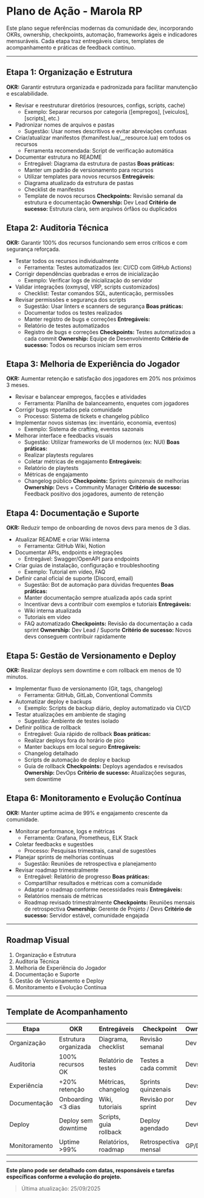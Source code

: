 # Plano de Ação - Marola RP

Este plano segue referências modernas da comunidade dev, incorporando OKRs, ownership, checkpoints, automação, frameworks ágeis e indicadores mensuráveis. Cada etapa traz entregáveis claros, templates de acompanhamento e práticas de feedback contínuo.

---

## Etapa 1: Organização e Estrutura
**OKR:** Garantir estrutura organizada e padronizada para facilitar manutenção e escalabilidade.
- Revisar e reestruturar diretórios (resources, configs, scripts, cache)
	- Exemplo: Separar recursos por categoria ([empregos], [veiculos], [scripts], etc.)
- Padronizar nomes de arquivos e pastas
	- Sugestão: Usar nomes descritivos e evitar abreviações confusas
- Criar/atualizar manifestos (fxmanifest.lua/__resource.lua) em todos os recursos
	- Ferramenta recomendada: Script de verificação automática
- Documentar estrutura no README
	- Entregável: Diagrama da estrutura de pastas
**Boas práticas:**
	- Manter um padrão de versionamento para recursos
	- Utilizar templates para novos recursos
**Entregáveis:**
	- Diagrama atualizado da estrutura de pastas
	- Checklist de manifestos
	- Template de novos recursos
**Checkpoints:** Revisão semanal da estrutura e documentação
**Ownership:** Dev Lead
**Critério de sucesso:** Estrutura clara, sem arquivos órfãos ou duplicados

## Etapa 2: Auditoria Técnica
**OKR:** Garantir 100% dos recursos funcionando sem erros críticos e com segurança reforçada.
- Testar todos os recursos individualmente
	- Ferramenta: Testes automatizados (ex: CI/CD com GitHub Actions)
- Corrigir dependências quebradas e erros de inicialização
	- Exemplo: Verificar logs de inicialização do servidor
- Validar integrações (oxmysql, VRP, scripts customizados)
	- Checklist: Testar comandos SQL, autenticação, permissões
- Revisar permissões e segurança dos scripts
	- Sugestão: Usar linters e scanners de segurança
**Boas práticas:**
	- Documentar todos os testes realizados
	- Manter registro de bugs e correções
**Entregáveis:**
	- Relatório de testes automatizados
	- Registro de bugs e correções
**Checkpoints:** Testes automatizados a cada commit
**Ownership:** Equipe de Desenvolvimento
**Critério de sucesso:** Todos os recursos iniciam sem erros

## Etapa 3: Melhoria de Experiência do Jogador
**OKR:** Aumentar retenção e satisfação dos jogadores em 20% nos próximos 3 meses.
- Revisar e balancear empregos, facções e atividades
	- Ferramenta: Planilha de balanceamento, enquetes com jogadores
- Corrigir bugs reportados pela comunidade
	- Processo: Sistema de tickets e changelog público
- Implementar novos sistemas (ex: inventário, economia, eventos)
	- Exemplo: Sistema de crafting, eventos sazonais
- Melhorar interface e feedbacks visuais
	- Sugestão: Utilizar frameworks de UI modernos (ex: NUI)
**Boas práticas:**
	- Realizar playtests regulares
	- Coletar métricas de engajamento
**Entregáveis:**
	- Relatório de playtests
	- Métricas de engajamento
	- Changelog público
**Checkpoints:** Sprints quinzenais de melhorias
**Ownership:** Devs + Community Manager
**Critério de sucesso:** Feedback positivo dos jogadores, aumento de retenção

## Etapa 4: Documentação e Suporte
**OKR:** Reduzir tempo de onboarding de novos devs para menos de 3 dias.
- Atualizar README e criar Wiki interna
	- Ferramenta: GitHub Wiki, Notion
- Documentar APIs, endpoints e integrações
	- Entregável: Swagger/OpenAPI para endpoints
- Criar guias de instalação, configuração e troubleshooting
	- Exemplo: Tutorial em vídeo, FAQ
- Definir canal oficial de suporte (Discord, email)
	- Sugestão: Bot de automação para dúvidas frequentes
**Boas práticas:**
	- Manter documentação sempre atualizada após cada sprint
	- Incentivar devs a contribuir com exemplos e tutoriais
**Entregáveis:**
	- Wiki interna atualizada
	- Tutoriais em vídeo
	- FAQ automatizado
**Checkpoints:** Revisão da documentação a cada sprint
**Ownership:** Dev Lead / Suporte
**Critério de sucesso:** Novos devs conseguem contribuir rapidamente

## Etapa 5: Gestão de Versionamento e Deploy
**OKR:** Realizar deploys sem downtime e com rollback em menos de 10 minutos.
- Implementar fluxo de versionamento (Git, tags, changelog)
	- Ferramenta: GitHub, GitLab, Conventional Commits
- Automatizar deploy e backups
	- Exemplo: Scripts de backup diário, deploy automatizado via CI/CD
- Testar atualizações em ambiente de staging
	- Sugestão: Ambiente de testes isolado
- Definir política de rollback
	- Entregável: Guia rápido de rollback
**Boas práticas:**
	- Realizar deploys fora do horário de pico
	- Manter backups em local seguro
**Entregáveis:**
	- Changelog detalhado
	- Scripts de automação de deploy e backup
	- Guia de rollback
**Checkpoints:** Deploys agendados e revisados
**Ownership:** DevOps
**Critério de sucesso:** Atualizações seguras, sem downtime

## Etapa 6: Monitoramento e Evolução Contínua
**OKR:** Manter uptime acima de 99% e engajamento crescente da comunidade.
- Monitorar performance, logs e métricas
	- Ferramenta: Grafana, Prometheus, ELK Stack
- Coletar feedbacks e sugestões
	- Processo: Pesquisas trimestrais, canal de sugestões
- Planejar sprints de melhorias contínuas
	- Sugestão: Reuniões de retrospectiva e planejamento
- Revisar roadmap trimestralmente
	- Entregável: Relatório de progresso
**Boas práticas:**
	- Compartilhar resultados e métricas com a comunidade
	- Adaptar o roadmap conforme necessidades reais
**Entregáveis:**
	- Relatórios mensais de métricas
	- Roadmap revisado trimestralmente
**Checkpoints:** Reuniões mensais de retrospectiva
**Ownership:** Gerente de Projeto / Devs
**Critério de sucesso:** Servidor estável, comunidade engajada

---

## Roadmap Visual
1. Organização e Estrutura
2. Auditoria Técnica
3. Melhoria de Experiência do Jogador
4. Documentação e Suporte
5. Gestão de Versionamento e Deploy
6. Monitoramento e Evolução Contínua

---

## Template de Acompanhamento
| Etapa | OKR | Entregáveis | Checkpoint | Ownership | Status |
|-------|-----|-------------|------------|-----------|--------|
| Organização | Estrutura organizada | Diagrama, checklist | Revisão semanal | Dev Lead | Em andamento |
| Auditoria | 100% recursos OK | Relatório de testes | Testes a cada commit | Devs | Pendente |
| Experiência | +20% retenção | Métricas, changelog | Sprints quinzenais | Devs/CM | Pendente |
| Documentação | Onboarding <3 dias | Wiki, tutoriais | Revisão por sprint | Dev Lead | Pendente |
| Deploy | Deploy sem downtime | Scripts, guia rollback | Deploy agendado | DevOps | Pendente |
| Monitoramento | Uptime >99% | Relatórios, roadmap | Retrospectiva mensal | GP/Devs | Pendente |

---

**Este plano pode ser detalhado com datas, responsáveis e tarefas específicas conforme a evolução do projeto.**

> Última atualização: 25/09/2025
